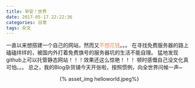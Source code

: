 ```yaml
---
title: 早安！世界
date: 2017-05-17 22:22:36
categories: 日常
tags: 杂文
---
```

一直以来想搭建一个自己的网站，然而又<font color=#FF7F50>不想花钱</font>。。。
在寻找免费服务器的路上磕磕绊绊的，被国内外打着免费旗号的服务器坑的生活不能自理。
猛地发现github上可以托管静态网站！！！效果还这么惊艳！！！
顿时感慨自己没文化真可怕。。。
总之，我的Blog杂货铺今天开张啦，按照惯例，向全世界问候一声~
<div align="center">
{% asset_img helloworld.jpeg%}
</div>
